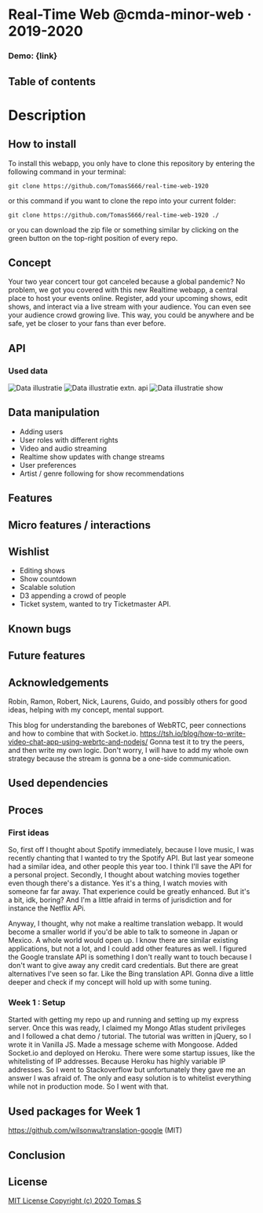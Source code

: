 # Real-Time Web @cmda-minor-web · 2019-2020

### Demo: {link}

## Table of contents
  
# Description


## How to install
To install this webapp, you only have to clone this repository by entering the following command in your terminal:

```git clone https://github.com/TomasS666/real-time-web-1920```

or this command if you want to clone the repo into your current folder:

```git clone https://github.com/TomasS666/real-time-web-1920 ./```

or you can download the zip file or something similar by clicking on the green button on the top-right position of every repo.


## Concept
Your two year concert tour got canceled because a global pandemic? No problem, we got you covered with this new Realtime webapp, a central place to host your events online. Register, add your upcoming shows, edit shows, and interact via a live stream with your audience. 
You can even see your audience crowd growing live. This way, you could be anywhere and be safe, yet be closer to your fans than ever before. 

## API

### Used data
![Data illustratie](https://github.com/TomasS666/real-time-web-1920/blob/master/docs/First-proces.png)
![Data illustratie extn. api](https://github.com/TomasS666/real-time-web-1920/blob/master/docs/Show-time.png)
![Data illustratie show](https://github.com/TomasS666/real-time-web-1920/blob/master/docs/Show-2.png)


## Data manipulation
* Adding users
* User roles with different rights
* Video and audio streaming
* Realtime show updates with change streams
* User preferences
* Artist / genre following for show recommendations

## Features


## Micro features / interactions


## Wishlist
* Editing shows
* Show countdown
* Scalable solution
* D3 appending a crowd of people 
* Ticket system, wanted to try Ticketmaster API.


## Known bugs

## Future features

## Acknowledgements
Robin, Ramon, Robert, Nick, Laurens, Guido, and possibly others for good ideas, helping with my concept, mental support.

This blog for understanding the barebones of WebRTC, peer connections and how to combine that with Socket.io.
https://tsh.io/blog/how-to-write-video-chat-app-using-webrtc-and-nodejs/
Gonna test it to try the peers, and then write my own logic. Don't worry, I will have to add my whole own strategy because the stream is gonna be a one-side communication.

## Used dependencies

## Proces
### First ideas 
So, first off I thought about Spotify immediately, because I love music, I was recently chanting that I wanted to try the Spotify API. But last year someone had a similar idea, and other people this year too. I think I'll save the API for a personal project. 
Secondly, I thought about watching movies together even though there's a distance. Yes it's a thing, I watch movies with someone far far away. That experience could be greatly enhanced. 
But it's a bit, idk, boring? And I'm a little afraid in terms of jurisdiction and for instance the Netflix APi. 

Anyway, I thought, why not make a realtime translation webapp. It would become a smaller world if you'd be able to talk to someone in Japan or Mexico. A whole world would open up. I know there are similar existing applications, but not a lot, and I could add other features as well. 
I figured the Google translate API is something I don't really want to touch because I don't want to give away any credit card credentials. But there are great alternatives I've seen so far. Like the Bing translation API. Gonna dive a little deeper and check if my concept will hold up with some tuning. 

### Week 1 : Setup
Started with getting my repo up and running and setting up my express server. 
Once this was ready, I claimed my Mongo Atlas student privileges and I followed a chat demo / tutorial. 
The tutorial was written in jQuery, so I wrote it in Vanilla JS. 
Made a message scheme with Mongoose. Added Socket.io and deployed on Heroku. There were some startup issues, like the whitelisting of IP addresses. Because Heroku has highly variable IP addresses. 
So I went to Stackoverflow but unfortunately they gave me an answer I was afraid of. The only and easy solution is to whitelist everything while not in production mode. So I went with that. 

## Used packages for Week 1
https://github.com/wilsonwu/translation-google (MIT)

## Conclusion

## License

[MIT License Copyright (c) 2020 Tomas S](https://github.com/TomasS666/web-app-from-scratch-1920/blob/master/LICENSE)
